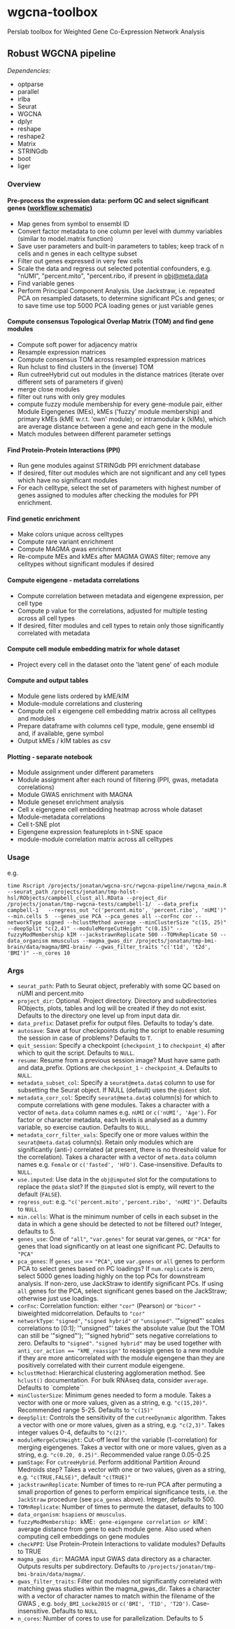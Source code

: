 # wgcna-toolbox

Perslab toolbox for Weighted Gene Co-Expression Network Analysis

## Robust WGCNA pipeline

*Dependencies:*
* optparse
* parallel
* irlba
* Seurat
* WGCNA
* dplyr
* reshape
* reshape2
* Matrix
* STRINGdb
* boot
* liger


### Overview

#### Pre-process the expression data: perform QC and select significant genes ([workflow schematic](https://drive.google.com/file/d/1fntPIANPdC5ix1zKf1-mmcSRvIFQ24aB/view?usp=sharing)) 

* Map genes from symbol to ensembl ID
* Convert factor metadata to one column per level with dummy variables (similar to model.matrix function)
* Save user parameters and built-in parameters to tables; keep track of n cells and n genes in each celltype subset
* Filter out genes expressed in very few cells
* Scale the data and regress out selected potential confounders, e.g. "nUMI", "percent.mito", "percent.ribo,  if present in obj@meta.data
* Find variable genes
* Perform Principal Component Analysis. Use Jackstraw, i.e. repeated PCA on resampled datasets, to determine significant PCs and genes; or to save time use top 5000 PCA loading genes or just variable genes 

#### Compute consensus Topological Overlap Matrix (TOM) and find gene modules

* Compute soft power for adjacency matrix
* Resample expression matrices 
* Compute consensus TOM across resampled expression matrices
* Run hclust to find clusters in the (inverse) TOM 
* Run cutreeHybrid cut out modules in the distance matrices (iterate over different sets of parameters if given)
* merge close modules
* filter out runs with only grey modules
* compute fuzzy module membership for every gene-module pair, either Module Eigengenes (MEs), kMEs ('fuzzy' module membership) and primary kMEs (kME w.r.t. 'own' module); or intramodular k (kIMs), which are average distance between a gene and each gene in the module
* Match modules between different parameter settings

#### Find Protein-Protein Interactions (PPI)
* Run gene modules against STRINGdb PPI enrichment database
* If desired, filter out modules which are not significant and any cell types which have no significant modules
* For each celltype, select the set of parameters with highest number of genes assigned to modules after checking the modules for PPI enrichment.

#### Find genetic enrichment
* Make colors unique across celltypes
* Compute rare variant enrichment
* Compute MAGMA gwas enrichment
* Re-compute MEs and kMEs after MAGMA GWAS filter; remove any celltypes without significant modules if desired

#### Compute eigengene - metadata correlations
* Compute correlation between metadata and eigengene expression, per cell type
* Compute p value for the correlations, adjusted for multiple testing across all cell types
* If desired, filter modules and cell types to retain only those significantly correlated with metadata

#### Compute cell module embedding matrix for whole dataset
* Project every cell in the dataset onto the 'latent gene' of each module

#### Compute and output tables
* Module gene lists ordered by kME/kIM
* Module-module correlations and clustering
* Compute cell x eigengene cell embedding matrix across all celltypes and modules
* Prepare dataframe with columns cell type, module, gene ensembl id and, if available, gene symbol 
* Output kMEs / kIM tables as csv

#### Plotting - separate notebook
* Module assignment under different parameters
* Module assignment after each round of filtering (PPI, gwas, metadata correlations)
* Module GWAS enrichment with MAGNA
* Module geneset enrichment analysis 
* Cell x eigengene cell embedding heatmap across whole dataset
* Module-metadata correlations 
* Cell t-SNE plot
* Eigengene expression featureplots in t-SNE space
* module-module correlation matrix across all celltypes

### Usage

e.g.

`time Rscript /projects/jonatan/wgcna-src/rwgcna-pipeline/rwgcna_main.R --seurat_path /projects/jonatan/tmp-holst-hsl/RObjects/campbell_clust_all.RData --project_dir /projects/jonatan/tmp-rwgcna-tests/campbell-1/  --data_prefix campbell-1   --regress_out "c('percent.mito', 'percent.ribo', 'nUMI')" --min.cells 5  --genes_use PCA --pca_genes all --corFnc cor --networkType signed --hclustMethod average --minClusterSize "c(15, 25)" --deepSplit "c(2,4)" --moduleMergeCutHeight "c(0.15)" --fuzzyModMembership kIM --jackstrawnReplicate 500 --TOMnReplicate 50 --data_organism mmusculus --magma_gwas_dir /projects/jonatan/tmp-bmi-brain/data/magma/BMI-brain/ --gwas_filter_traits "c('t1d', 't2d', 'BMI')" --n_cores 10`

### Args

* `seurat_path`: Path to Seurat object, preferably with some QC based on nUMI and percent.mito
* `project_dir`: Optional. Project directory. Directory and subdirectories RObjects, plots, tables and log will be created if they do not exist. Defaults to the directory one level up from input data dir.
* `data_prefix`: Dataset prefix for output files. Defaults to today's date.
* `autosave`: Save at four checkpoints during the script to enable resuming the session in case of problems? Defaults to `T`.
* `quit_session`: Specify a checkpoint (`checkpoint_1` to `checkpoint_4`) after which to quit the script. Defaults to `NULL`.
* `resume`: Resume from a previous session image? Must have same path and data_prefix. Options are `checkpoint_1` - `checkpoint_4`. Defaults to `NULL`.
* `metadata_subset_col`: Specify a `seurat@meta.data$` column to use for subsetting the Seurat object. If NULL (default) uses the `@ident` slot. 
* `metadata_corr_col`: Specify `seurat@meta.data$` column(s) for which to compute correlations with gene modules. Takes a character with a vector of `meta.data` column names e.g. `nUMI` or `c('nUMI', 'Age')`. For factor or character metadata, each levels is analysed as a dummy variable, so exercise caution. Defaults to `NULL`.
* `metadata_corr_filter_vals`: Specify one or more values within the `seurat@meta.data$` column(s). Retain only modules which are significantly (anti-) correlated (at present, there is no threshold value for the correlation). Takes a character with a vector of `meta.data` column names e.g. `Female` or `c('fasted', 'HFD')`. Case-insensitive. Defaults to `NULL`.
* `use.imputed`: Use data in the `obj@imputed` slot for the computations to replace the `@data` slot? If the `@imputed` slot is empty, will revert to the default (`FALSE`).
* `regress_out`: e.g. `"c('percent.mito','percent.ribo', 'nUMI')"`. Defaults to `NULL`
* `min.cells`: What is the minimum number of cells in each subset in the data in which a gene should be detected to not be filtered out? Integer, defaults to 5. 
* `genes_use`: One of `"all"`, `"var.genes"` for seurat var.genes, or `"PCA"` for genes that load significantly on at least one significant PC. Defaults to `"PCA"`
* `pca_genes`: If `genes_use` == `"PCA"`, use `var.genes` or `all` genes to perform PCA to select genes based on PC loadings? If `num.replicate` is zero, select 5000 genes loading highly on the top PCs for downstream analysis. If non-zero, use JackStraw to identify significant PCs. If using `all` genes for the PCA, select significant genes based on the JackStraw; otherwise just use loadings.
* `corFnc`: Correlation function: either `"cor"` (Pearson) or `"bicor"` - biweighted midcorrelation. Defaults to `"cor"`
* `networkType`: `"signed"`, `"signed hybrid"` or `"unsigned"`. '"signed"' scales correlations to [0:1]; '"unsigned"' takes the absolute value (but the TOM can still be '"signed"'); '"signed hybrid"' sets negative correlations to zero. Defaults to `"signed"`. `"signed hybrid"` may be used together with `anti_cor_action == "kME_reassign"` to reassign genes to a new module if they are more anticorrelated with the module eigengene than they are positively correlated with their current module eigengene.
* `hclustMethod`: Hierarchical clustering agglomeration method. See `hclust()` documentation. For bulk RNAseq data, consider `average`. Defaults to `complete``
* `minClusterSize`: Minimum genes needed to form a module. Takes a vector with one or more values, given as a string, e.g. `"c(15,20)"`. Recommended range 5-25. Defaults to `"c(15)"`
* `deepSplit`: Controls the sensitivity of the `cutreeDynamic` algorithm. Takes a vector with one or more values, given as a string, e.g. `"c(2,3)"`. Takes integer values 0-4, defaults to `"c(2)"`. 
* `moduleMergeCutHeight`: Cut-off level for the variable (1-correlation) for merging eigengenes. Takes a vector with one or more values, given as a string, e.g. `"c(0.20, 0.25)"`. Recommended value range 0.05-0.25
* `pamStage`: For `cutreeHybrid`. Perform additional Partition Around Medroids step? Takes a vector with one or two values, given as a string, e.g. `"c(TRUE,FALSE)"`, default `"c(TRUE)"`
* `jackstrawnReplicate`: Number of times to re-run PCA after permuting a small proportion of genes to perform empirical significance tests, i.e. the `JackStraw` procedure (see `pca_genes` above). Integer, defaults to 500. 
* `TOMnReplicate`: Number of times to permute the dataset, defaults to 100
* `data_organism`: `hsapiens` or `mmusculus`. 
* `fuzzyModMembership: `kME`: gene-eigengene correlation or `kIM`: average distance from gene to each module gene. Also used when computing cell embeddings on gene modules
* `checkPPI`: Use Protein-Protein Interactions to validate modules? Defaults to TRUE
* `magma_gwas_dir`: MAGMA input GWAS data directory as a character. Outputs results per subdirectory. Defaults to `/projects/jonatan/tmp-bmi-brain/data/magma/`.
* `gwas_filter_traits`: Filter out modules not significantly correlated with matching gwas studies within the magma_gwas_dir. Takes a character with a vector of character names to match within the filename of the GWAS , e.g. `body_BMI_Locke2015` or `c('BMI', 'T1D', 'T2D')`. Case-insensitive. Defaults to `NULL`
* `n_cores`: Number of cores to use for parallelization. Defaults to 5

